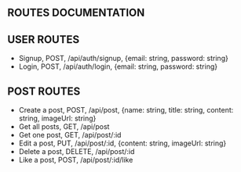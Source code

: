 ## ROUTES DOCUMENTATION

## USER ROUTES

- Signup, POST, /api/auth/signup, {email: string, password: string}
- Login, POST, /api/auth/login, {email: string, password: string}

## POST ROUTES

- Create a post, POST, /api/post, {name: string, title: string, content: string, imageUrl: string}
- Get all posts, GET, /api/post
- Get one post, GET, /api/post/:id
- Edit a post, PUT, /api/post/:id, {content: string, imageUrl: string}
- Delete a post, DELETE, /api/post/:id
- Like a post, POST, /api/post/:id/like
